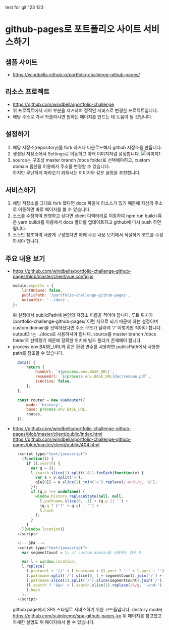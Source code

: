 test for git 123 123

# github-pages로 포트폴리오 사이트 서비스하기
## 샘플 사이트
- https://windbella.github.io/portfolio-challenge-github-pages/
## 리소스 프로젝트
- https://github.com/windbella/portfolio-challenge
- 위 프로젝트에서 서버 부분을 제거하여 정적인 서비스로 변경한 프로젝트입니다.
- 해당 주소로 가서 학습하시면 원하는 페이지를 만드는 데 도움이 될 것입니다.
## 설정하기
1. 해당 저장소(repository)를 fork 하거나 다운로드해서 github 저장소를 만듭니다.
2. 생성된 저장소에서 Settings로 이동하고 아래 이미지처럼 설정합니다.
![이미지1](https://raw.githubusercontent.com/windbella/portfolio-challenge-github-pages/master/image1.PNG)
3. source는 구조상 master branch /docs folder로 선택해야하고, custom domain 옵션을 이용해서 주소를 변경할 수 있습니다.  
하지만 무난하게 따라오기 위해서는 이미지와 같은 설정을 추천합니다.
## 서비스하기
1. 해당 저장소를 그대로 fork 했다면 docs 파일에 리소스가 있기 때문에 자신의 주소로 이동하면 바로 페이지를 볼 수 있습니다.
2. 소스를 수정하여 반영하고 싶다면 client 디렉터리로 이동하여 npm run build (혹은 yarn build)를 이용해서 docs 폴더를 업데이트하고 github에 다시 push 하면 됩니다.
3. 소스만 참조하여 새롭게 구성했다면 아래 주요 내용 보기에서 적절하게 코드를 수정하셔야 합니다.
## 주요 내용 보기
- https://github.com/windbella/portfolio-challenge-github-pages/blob/master/client/vue.config.js  
  ``` javascript
  module.exports = {
      lintOnSave: false,
      publicPath: '/portfolio-challenge-github-pages',
      outputDir: '../docs',
  };
  ```
  위 설정에서 publicPath에 본인의 저장소 이름을 적어야 합니다. 루트 위치가 /portfolio-challenge-github-pages/ 이런 식으로 되기 때문에 하는 설정이며  
  custom domain을 선택하셨다면 주소 구조가 달라져 '/' 이렇게만 적어야 합니다.
  outputDir는 ../docs로 사용하셔야 합니다. source를 master branch /docs folder로 선택했기 때문에 정확한 위치에 빌드 폴더가 존재해야 합니다.
- process.env.BASE_URL와 같은 환경 변수를 사용하면 publicPath에서 사용한 path를 참조할 수 있습니다.
  ``` javascript
    data() {
        return {
            homeUrl: `${process.env.BASE_URL}`,
            resumeUrl: `${process.env.BASE_URL}doc/resume.pdf`,
            isActive: false,
        };
    },
    
    const router = new VueRouter({
        mode: 'history',
        base: process.env.BASE_URL,
        routes,
    });
  ```
- https://github.com/windbella/portfolio-challenge-github-pages/blob/master/client/public/index.html  
  https://github.com/windbella/portfolio-challenge-github-pages/blob/master/client/public/404.html
  ``` javascript
    <script type="text/javascript">
      (function(l) {
        if (l.search) {
          var q = {};
          l.search.slice(1).split('&').forEach(function(v) {
            var a = v.split('=');
            q[a[0]] = a.slice(1).join('=').replace(/~and~/g, '&');
          });
          if (q.p !== undefined) {
            window.history.replaceState(null, null,
              l.pathname.slice(0, -1) + (q.p || '') +
              (q.q ? ('?' + q.q) : '') +
              l.hash
            );
          }
        }
      }(window.location))
    </script>
  ```
  ``` javascript
    <!-- SPA -->
    <script type="text/javascript">
      var segmentCount = 1; // custom domain을 사용하는 경우 0

      var l = window.location;
      l.replace(
        l.protocol + '//' + l.hostname + (l.port ? ':' + l.port : '') +
        l.pathname.split('/').slice(0, 1 + segmentCount).join('/') + '/?p=/' +
        l.pathname.slice(1).split('/').slice(segmentCount).join('/').replace(/&/g, '~and~') +
        (l.search ? '&q=' + l.search.slice(1).replace(/&/g, '~and~') : '') +
        l.hash
      );
    </script>
  ```
  github page에서 SPA 스타일로 서비스하기 위한 코드들입니다. (history mode)  
  https://github.com/sujinleeme/spa-github-pages-ko
  위 페이지를 참고했고 자세한 설명도 위 페이지에서 볼 수 있습니다.
